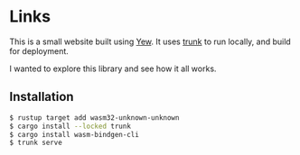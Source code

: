 # Links

This is a small website built using [Yew](https://yew.rs/).
It uses [trunk](https://trunkrs.dev/) to run locally, and build for deployment.

I wanted to explore this library and see how it all works.


## Installation

```bash
$ rustup target add wasm32-unknown-unknown
$ cargo install --locked trunk
$ cargo install wasm-bindgen-cli
$ trunk serve
```